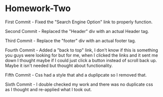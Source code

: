 # Homework-Two
First Commit - Fixed the "Search Engine Option" link to properly function.

Second Commit - Replaced the "Header" div with an actual Header tag.

Third Commit - Replace the "footer" div with an actual footer tag.

Fourth Commit - Added a "back to top" link,  I don't know if this is something you guys were looking for but for me,  when I clicked the links and it sent me down I thought maybe if I could just click a button instead of scroll back up.  Maybe it isn't needed but thought about functionality.

Fifth Commit - Css had a style that ahd a duplipcate so I removed that.

Sixth Commit - I double checked my work and there was no duplicate css as I thought and re-applied what I took out.
